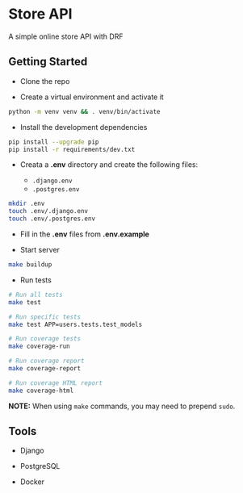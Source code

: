 # Store API

A simple online store API with DRF

## Getting Started

- Clone the repo

- Create a virtual environment and activate it

```sh
python -m venv venv && . venv/bin/activate
```

- Install the development dependencies

```sh
pip install --upgrade pip
pip install -r requirements/dev.txt
```

- Creata a **.env** directory and create the following files:

  - `.django.env`
  - `.postgres.env`

```sh
mkdir .env
touch .env/.django.env
touch .env/.postgres.env
```

- Fill in the **.env** files from **.env.example**

- Start server

```sh
make buildup
```

- Run tests

```sh
# Run all tests
make test

# Run specific tests
make test APP=users.tests.test_models

# Run coverage tests
make coverage-run

# Run coverage report
make coverage-report

# Run coverage HTML report
make coverage-html
```

**NOTE:** When using `make` commands, you may need to prepend `sudo`.

## Tools

- Django

- PostgreSQL

- Docker
